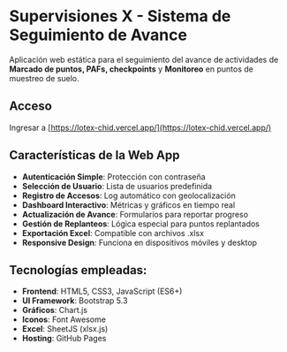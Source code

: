 # Supervisiones X - Sistema de Seguimiento de Avance

Aplicación web estática para el seguimiento del avance de actividades de **Marcado de puntos, PAFs, checkpoints** y **Monitoreo** en puntos de muestreo de suelo.

## Acceso

Ingresar a [https://lotex-chid.vercel.app/](https://lotex-chid.vercel.app/)

## Características de la Web App

- **Autenticación Simple**: Protección con contraseña
- **Selección de Usuario**: Lista de usuarios predefinida
- **Registro de Accesos**: Log automático con geolocalización
- **Dashboard Interactivo**: Métricas y gráficos en tiempo real
- **Actualización de Avance**: Formularios para reportar progreso
- **Gestión de Replanteos**: Lógica especial para puntos replantados
- **Exportación Excel**: Compatible con archivos .xlsx
- **Responsive Design**: Funciona en dispositivos móviles y desktop

## Tecnologías empleadas:

- **Frontend**: HTML5, CSS3, JavaScript (ES6+)
- **UI Framework**: Bootstrap 5.3
- **Gráficos**: Chart.js
- **Iconos**: Font Awesome
- **Excel**: SheetJS (xlsx.js)
- **Hosting**: GitHub Pages
